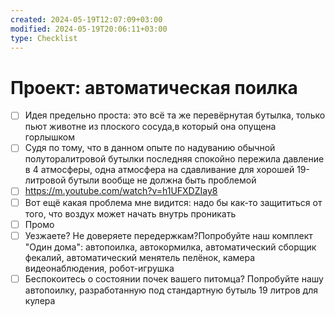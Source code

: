 ```yaml
---
created: 2024-05-19T12:07:09+03:00
modified: 2024-05-19T20:06:11+03:00
type: Checklist
---
```


# Проект: автоматическая поилка

- [ ] Идея предельно проста: это всё та же перевёрнутая бутылка, только пьют животне из плоского сосуда,в который она опущена горлышком
- [ ] Судя по тому, что в данном опыте по надуванию обычной полуторалитровой бутылки последняя спокойно пережила давление в 4 атмосферы, одна атмосфера на сдавливание для хорошей 19-литровой бутыли вообще не должна быть проблемой
- [ ] https://m.youtube.com/watch?v=h1UFXDZIay8
- [ ] Вот ещё какая проблема мне видится: надо бы как-то защититься от того, что воздух может начать внутрь проникать
- [ ] Промо
- [ ] Уезжаете? Не доверяете передержкам?Попробуйте наш комплект "Один дома": автопоилка, автокормилка, автоматический сборщик фекалий, автоматический менятель пелёнок, камера видеонаблюдения, робот-игрушка
- [ ] Беспокоитесь о состоянии почек вашего питомца? Попробуйте нашу автопоилку, разработанную под стандартную бутыль 19 литров для кулера
